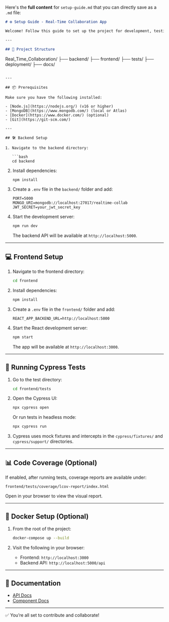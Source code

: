 Here's the **full content** for `setup-guide.md` that you can directly save as a `.md` file:

```markdown
# ⚙️ Setup Guide - Real-Time Collaboration App

Welcome! Follow this guide to set up the project for development, testing, and containerization on your local machine.

---

## 📁 Project Structure

```
Real_Time_Collaboration/
├── backend/
├── frontend/
├── tests/
├── deployment/
├── docs/
```

---

## 📦 Prerequisites

Make sure you have the following installed:

- [Node.js](https://nodejs.org/) (v16 or higher)
- [MongoDB](https://www.mongodb.com/) (local or Atlas)
- [Docker](https://www.docker.com/) (optional)
- [Git](https://git-scm.com/)

---

## 🛠️ Backend Setup

1. Navigate to the backend directory:

   ```bash
   cd backend
   ```

2. Install dependencies:

   ```bash
   npm install
   ```

3. Create a `.env` file in the `backend/` folder and add:

   ```env
   PORT=5000
   MONGO_URI=mongodb://localhost:27017/realtime-collab
   JWT_SECRET=your_jwt_secret_key
   ```

4. Start the development server:

   ```bash
   npm run dev
   ```

   The backend API will be available at `http://localhost:5000`.

---

## 💻 Frontend Setup

1. Navigate to the frontend directory:

   ```bash
   cd frontend
   ```

2. Install dependencies:

   ```bash
   npm install
   ```

3. Create a `.env` file in the `frontend/` folder and add:

   ```env
   REACT_APP_BACKEND_URL=http://localhost:5000
   ```

4. Start the React development server:

   ```bash
   npm start
   ```

   The app will be available at `http://localhost:3000`.

---

## 🧪 Running Cypress Tests

1. Go to the test directory:

   ```bash
   cd frontend/tests
   ```

2. Open the Cypress UI:

   ```bash
   npx cypress open
   ```

   Or run tests in headless mode:

   ```bash
   npx cypress run
   ```

3. Cypress uses mock fixtures and intercepts in the `cypress/fixtures/` and `cypress/support/` directories.

---

## 📊 Code Coverage (Optional)

If enabled, after running tests, coverage reports are available under:

```
frontend/tests/coverage/lcov-report/index.html
```

Open in your browser to view the visual report.

---

## 🐳 Docker Setup (Optional)

1. From the root of the project:

   ```bash
   docker-compose up --build
   ```

2. Visit the following in your browser:

   - Frontend: `http://localhost:3000`
   - Backend API: `http://localhost:5000/api`

---

## 📄 Documentation

- [API Docs](./api-docs.md)
- [Component Docs](./component-docs.md)

---

✅ You’re all set to contribute and collaborate!
